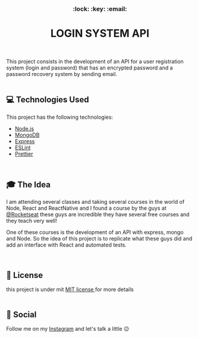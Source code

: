 <h3 align="center">:lock: :key: :email:</h3>
<h1 align="center" decoration="none"> LOGIN SYSTEM API </h1>
<br />

This project consists in the development of an API for a user registration system (login and password) that has an encrypted password and a password recovery system by sending email.
<br />
<br />

## :computer: Technologies Used

This project has the following technologies:

- [Node.js](https://nodejs.org/en/)
- [MongoDB](https://www.mongodb.com/)
- [Express](https://expressjs.com/pt-br/)
- [ESLint](https://eslint.org/)
- [Prettier](https://prettier.io/)
<br />
 
## :mortar_board: The Idea

I am attending several classes and taking several courses in the world of Node, React and ReactNative and I found a course by the guys at [@Rocketseat](https://github.com/Rocketseat) these guys are incredible they have several free courses and they teach very well!

One of these courses is the development of an API with express, mongo and Node. So the idea of ​​this project is to replicate what these guys did and add an interface with React and automated tests.

<br />

##   :memo: License

this project is under mit [MIT license ](LICENSE) for more details
<br /><br />

## :wave: Social

Follow me on my [Instagram](https://www.instagram.com/edvaldo_junior_dev/) and let's talk a little :wink:

